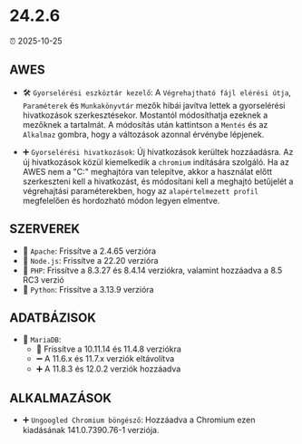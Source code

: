 # 24.2.6

⏰ 2025-10-25

## AWES
- 🛠️ `Gyorselérési eszköztár kezelő`: A `Végrehajtható fájl elérési útja`, `Paraméterek` és `Munkakönyvtár` mezők hibái javítva lettek a gyorselérési hivatkozások szerkesztésekor. Mostantól módosíthatja ezeknek a mezőknek a tartalmát. A módosítás után kattintson a `Mentés` és az `Alkalmaz` gombra, hogy a változások azonnal érvénybe lépjenek.

- ➕ `Gyorselérési hivatkozások`: Új hivatkozások kerültek hozzáadásra.
Az új hivatkozások közül kiemelkedik a `chromium` indítására szolgáló. Ha az AWES nem a "C:\" meghajtóra van telepítve, akkor a használat előtt szerkeszteni kell a hivatkozást, és módosítani kell a meghajtó betűjelét a végrehajtási paraméterekben, hogy az `alapértelmezett profil` megfelelően és hordozható módon legyen elmentve.

## SZERVEREK
- 🔄 `Apache`: Frissítve a 2.4.65 verzióra  
- 🔄 `Node.js`: Frissítve a 22.20 verzióra  
- 🔄 `PHP`: Frissítve a 8.3.27 és 8.4.14 verziókra, valamint hozzáadva a 8.5 RC3 verzió  
- 🔄 `Python`: Frissítve a 3.13.9 verzióra  

## ADATBÁZISOK
- 🔄 `MariaDB`:  
    - 🔄 Frissítve a 10.11.14 és 11.4.8 verziókra  
    - ➖ A 11.6.x és 11.7.x verziók eltávolítva  
    - ➕ A 11.8.3 és 12.0.2 verziók hozzáadva  

## ALKALMAZÁSOK
- ➕ `Ungoogled Chromium böngésző`: Hozzáadva a Chromium ezen kiadásának 141.0.7390.76-1 verziója.
